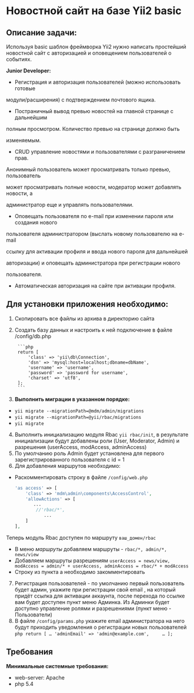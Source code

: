Новостной сайт на базе Yii2 basic
=================================

**Описание задачи:**
--------------------
Используя basic шаблон фреймворка Yii2 нужно написать простейший новостной сайт
с авторизацией и оповещением пользователей о событиях.

**Junior Developer:**

- Регистрация и авторизация пользователей (можно использовать готовые

модули/расширения) с подтверждением почтового ящика.

- Постраничный вывод превью новостей на главной странице с дальнейшим

полным просмотром. Количество превью на странице должно быть

изменяемым.

- CRUD управление новостями и пользователями с разграничением прав.

Анонимный пользователь может просматривать только превью, пользователь

может просматривать полные новости, модератор может добавлять новости, а

администратор еще и управлять пользователями.

- Оповещать пользователя по e-mail при изменении пароля или создания нового

пользователя администратором (выслать новому пользователю на e-mail

ссылку для активации профиля и ввода нового пароля для дальнейшей

авторизации) и оповещать администратора при регистрации нового

пользователя.

- Автоматическая авторизация на сайте при активации профиля.


**Для установки приложения необходимо:**
----------------------------------------
1. Скопировать все файлы из архива в директорию сайта
2. Создать базу данных и настроить к ней подключение в файле /config/db.php

        ```php
        return [
            'class' => 'yii\db\Connection',
            'dsn' => 'mysql:host=localhost;dbname=dbName',
            'username' => 'username',
            'password' => 'password for username',
            'charset' => 'utf8',    
        ];
        ```
3. **Выполнить миграции в указанном порядке:**
- ```yii migrate --migrationPath=@mdm/admin/migrations```
- ```yii migrate --migrationPath=@yii/rbac/migrations```
- ```yii migrate``` 
4.	Выполнить инициализацию модуля Rbac ```yii rbac/init```, в результате инициализации будут добавлены роли (User, Moderator, Admin) и разрешения (userAccess, modAccess, adminAccess)
5.	По умолчанию роль Admin будет установлена для первого зарегистрированного пользователя с id = 1
6.	Для добавления маршрутов необходимо:
- Раскомментировать строку в файле ```/config/web.php```
    ```php
    'as access' => [
        'class' => 'mdm\admin\components\AccessControl',
        'allowActions' => [
           ...
            //'rbac/*',
               ...
        ]
    ],
    ```
 Теперь модуль Rbac доступен по маршруту ```ваш_домен/rbac```
- В меню *маршруты* добавляем маршруты - ```rbac/*, admin/*, news/view```
- Добавляем маршруты разрешениям ```userAccess = news/view,
	modAccess = admin/* + userAccess, adminAccess = rbac/* + modAccess```
- Строку из пункта а необходимо закомментировать 
7.	Регистрация пользователей - по умолчанию первый пользователь будет админ, укажите при регистрации свой email , на который придёт ссылка для активации аккаунта, после перехода по ссылке вам будет доступен пункт меню Админка. 
Из Админки будет доступно управление ролями и разрешениями (пункт меню - Пользователи)
8.	В файле ```/config/params.php``` укажите email администратора на него будут приходить уведомления о регистрации новых пользователей
        ```php
        return [
               …
            'adminEmail' => 'admin@example.com',    
             …
        ];
        ```

Требования
------------

**Минимальные системные требования:**
- web-server: Apache
- php 5.4

